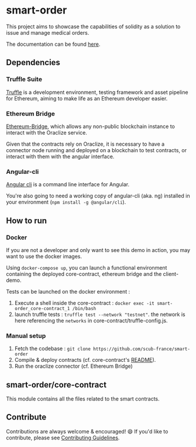 # smart-order

This project aims to showcase the capabilities of solidity as a solution to issue and manage medical orders.

The documentation can be found [here](https://github.com/scub-france/smart-order/wiki).

## Dependencies
### Truffle Suite
[Truffle](https://github.com/trufflesuite/truffle) is a development environment, testing framework and asset pipeline for Ethereum, aiming to make life as an Ethereum developer easier.

### Ethereum Bridge
[Ethereum-Bridge](https://github.com/oraclize/ethereum-bridge), which allows any non-public blockchain instance to interact with the Oraclize service.

Given that the contracts rely on Oraclize, it is necessary to have a connector node running and deployed on a blockchain to test contracts, or interact with them with the angular interface.

### Angular-cli
[Angular cli](https://cli.angular.io/) is a command line interface for Angular.

You're also going to need a working copy of angular-cli (aka. ng) installed in your environment (`npm install -g @angular/cli`).

## How to run
### Docker
If you are not a developer and only want to see this demo in action, you may want to use the docker images.

Using `docker-compose up`, you can launch a functional environment containing the deployed core-contract, ethereum bridge and the client-demo.

Tests can be launched on the docker environment :
1. Execute a shell inside the core-contract : `docker exec -it smart-order_core-contract_1 /bin/bash`
2. launch truffle tests : `truffle test --network "testnet"`. the network is here referencing the `networks` in core-contract/truffle-config.js.

### Manual setup
1. Fetch the codebase :  `git clone https://github.com/scub-france/smart-order`
2. Compile & deploy contracts (cf. core-contract's [README](./core-contract/README.md)).
3. Run the oraclize connector (cf. Ethereum Bridge) 

## smart-order/core-contract
This module contains all the files related to the smart contracts.

## Contribute
Contributions are always welcome & encouraged! :smile: If you'd like to contribute, please see [Contributing Guidelines](./CONTRIBUTING.md).
